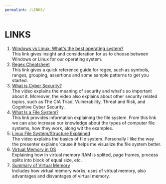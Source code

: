```yaml
---
permalink: /LINKS/
---
```


# LINKS
1. [Windows vs Linux: What's the best operating system?](https://www.itpro.co.uk/operating-systems/24841/windows-vs-linux-whats-the-best-operating-system)<br>
This link gives insight and consideration for us to choose between Windows or Linux for our operating system.
2. [Regex Cheatsheet](https://cheatography.com/davechild/cheat-sheets/regular-expressions/)<br>
This link gives a quick reference guide for regex, such as symbols, ranges, grouping, assertions and some sample patterns to get you started.
3. [What is Cyber Security?](https://youtu.be/ooJSgsB5fIE)<br>
The video explains the meaning of security and what's so important about it. Moreover, the video also explains about other security related topics, such as The CIA Triad, Vulnerability, Threat and Risk, and Cognitive Cyber Security.
4. [What Is a File System?](https://www.freecodecamp.org/news/file-systems-architecture-explained/)<br>
This link provides information explaining the file system. From this link we can also increase our knowledge about the types of computer file systems, how they work, along wit the examples.
5. [Linux File System/Structure Explained](https://www.youtube.com/watch?v=HbgzrKJvDRw)<br>
The video explains the basics of file system. Personally I like the way the presenter explains 'cause it helps me visualize the file system better. 
6. [Virtual Memory in OS](https://www.youtube.com/watch?v=g9HTAK0WwkY)<br>
Explaining how in virtual memory RAM is splited, page frames, process splits into block of equal size, etc.
7. [Summary of Virtual Memory](https://www.sitesbay.com/os/os-what-is-vertual-memory-in-operating-system)<br>
Includes how virtual memory works, uses of virtual memory, also advantages and disvantages of virtual memory.
